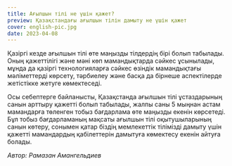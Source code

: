```yaml
---
title: Ағылшын тілі не үшін қажет?
preview: Қазақстандағы ағылшын тілін дамыту не үшін қажет
cover: english-pic.jpg
date: 2023-04-08
---
```

Қазіргі кезде ағылшын тілі өте маңызды тілдердің бірі болып табылады. Оның қажеттілігі және мәні көп мамандықтарда сәйкес ұсынылады, мұнда да қазіргі технологияларға сәйкес өзіндік мамандықтағы мәліметтерді көрсету, тәрбиелеу және басқа да бірнеше аспектілерде жетістікке жетуге көмектеседі. 

Осы себептерге байланысты, Қазақстанда ағылшын тілі ұстаздарының санын арттыру қажетті болып табылады, жалпы саны 5 мыңнан астам мамандарға төленген тобыз бағдарлама өте маңызды екенін көрсетеді. Бұл тобыз бағдарламаның мақсаты ағылшын тілі оқытушыларының санын көтеру, сонымен қатар біздің мемлекеттік тілімізді дамыту үшін қажетті мамандардың қабілеттерін дамытуға көмектесу екенін айтуға болады.

*Автор: Рамазан Амангельдиев*